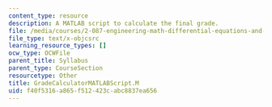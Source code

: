 ```yaml
---
content_type: resource
description: A MATLAB script to calculate the final grade.
file: /media/courses/2-087-engineering-math-differential-equations-and-linear-algebra-fall-2014/f40f5316a865f512423cabc8837ea656_GradeCalculatorMATLABScript.m
file_type: text/x-objcsrc
learning_resource_types: []
ocw_type: OCWFile
parent_title: Syllabus
parent_type: CourseSection
resourcetype: Other
title: GradeCalculatorMATLABScript.M
uid: f40f5316-a865-f512-423c-abc8837ea656
---
```

